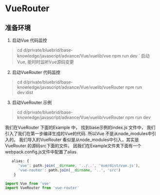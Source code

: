 # VueRouter

## 准备环境

1. 启动Vue 代码监控

> cd d/private/bluebrid/base-knowledge/javascript/advance/Vue/vuelib/vue
> npm run dev ` 启动Vue, 能时时监听Vue源码变更

2. 启动VueRouter 代码监控

> cd d/private/bluebrid/base-knowledge/javascript/advance/Vue/vuelib/vueRouter
> npm run dev:dist

3. 启动VueRouter 示例

> cd d/private/bluebrid/base-knowledge/javascript/advance/Vue/vuelib/vueRouter
> npm run dev

我们在VueRouter 下面的Example 中， 找到base示例的index.js 文件中， 我们引入了我们在第一步编译生成的Vue的代码.
所以Vue 不是从node_modules中引入的。
我们导入的VueRouter 看似是从node_modules中引入，其实是VueRouter 的源码src下面的文件。
因我们在Example文件夹下面有一个webpack.config.js文件中配置了alias

```javascript
   alias: {
      'vue': path.join(__dirname, '../..', 'vue/dist/vue.js'),
      'vue-router': path.join(__dirname, '..', 'src')
    }
```

```javascript
import Vue from 'vue'
import VueRouter from 'vue-router'
```
